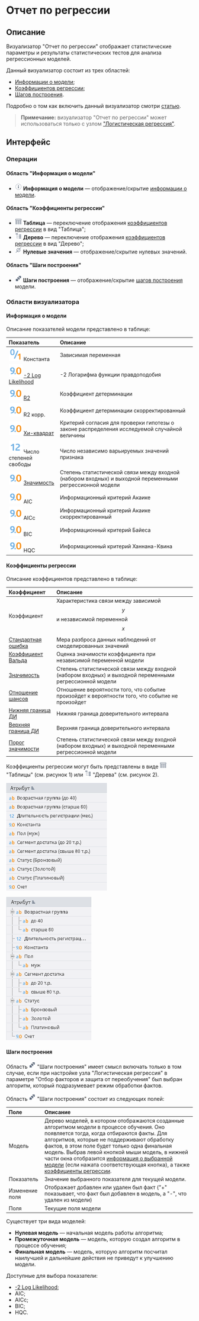 # Отчет по регрессии

## Описание

Визуализатор "Отчет по регрессии" отображает статистические параметры и результаты статистических тестов для анализа регрессионных моделей.

Данный визуализатор состоит из трех областей:

* [Информации о модели](#informatsiya-o-modeli);
* [Коэффициентов регрессии](#koeffitsienty-regressii);
* [Шагов построения](#shagi-postroeniya).

Подробно о том как включить данный визуализатор смотри [статью](../README.md).

>**Примечание:** визуализатор "Отчет по регрессии" может использоваться только с узлом ["Логистическая регрессия"](../../processors/datamining/logistic-regression.md).

## Интерфейс

### Операции

#### Область "Информация о модели"

* ![](./charts-button-3.png) **Информация о модели** — отображение/скрытие [информации о модели](#informatsiya-o-modeli).

#### Область "Коэффициенты регрессии"

* ![](./charts-button-1.png) **Таблица** — переключение отображения [коэффициентов регрессии](#koeffitsienty-regressii) в вид "Таблица";
* ![](./charts-button-2.png) **Дерево** — переключение отображения [коэффициентов регрессии](#koeffitsienty-regressii) в вид "Дерево";
* ![](./charts-button-4.png) **Нулевые значения** — отображение/скрытие нулевых значений.

#### Область "Шаги построения"

* ![](./charts-button-5.png) **Шаги построения** — отображение/скрытие [шагов построения](#shagi-postroeniya) модели.

### Области визуализатора

#### Информация о модели

Описание показателей модели представлено в таблице:

| Показатель | Описание |
|:------------------------|:-----------------------------------------------|
| <span title="Логический"><img src="../../images/icons/datatype_18/datatype_default-04.svg"></span> Константа | Зависимая переменная |
| <span title="Вещественный"><img src="../../images/icons/datatype_18/datatype_default-03.svg"></span> [-2 Log Likelihood](https://wiki.loginom.ru/articles/plausibility-function.html) | -2 Логарифма функции правдоподобия |
| <span title="Вещественный"><img src="../../images/icons/datatype_18/datatype_default-03.svg"></span> [R2](https://wiki.loginom.ru/articles/coefficient-of-determination.html) | Коэффициент детерминации |
| <span title="Вещественный"><img src="../../images/icons/datatype_18/datatype_default-03.svg"></span> R2 корр. | Коэффициент детерминации скорректированный |
| <span title="Вещественный"><img src="../../images/icons/datatype_18/datatype_default-03.svg"></span> [Хи-квадрат](https://wiki.loginom.ru/articles/chi-square-test.html) | Критерий согласия для проверки гипотезы о законе распределения исследуемой случайной величины |
| <span title="Целый"><img src="../../images/icons/datatype_18/datatype_default-02.svg"></span> Число степеней свободы | Число независимо варьируемых значений признака  |
| <span title="Вещественный"><img src="../../images/icons/datatype_18/datatype_default-03.svg"></span> [Значимость](https://wiki.loginom.ru/articles/significance-regr.html) | Степень статистической связи между входной (набором входных) и выходной переменными регрессионной модели |
| <span title="Вещественный"><img src="../../images/icons/datatype_18/datatype_default-03.svg"></span> AIC | Информационный критерий Акаике  |
| <span title="Вещественный"><img src="../../images/icons/datatype_18/datatype_default-03.svg"></span> AICc | Информационный критерий Акаике скорректированный |
| <span title="Вещественный"><img src="../../images/icons/datatype_18/datatype_default-03.svg"></span> BIC | Информационный критерий Байеса |
| <span title="Вещественный"><img src="../../images/icons/datatype_18/datatype_default-03.svg"></span> HQC | Информационный критерий Ханнана-Квина |

#### Коэффициенты регрессии

Описание коэффициентов представлено в таблице:

| Коэффициент | Описание |
|:--------------------|:----------|
| Коэффициент | Характеристика связи между зависимой $$y$$ и независимой переменной $$x$$ |
| [Стандартная ошибка](https://wiki.loginom.ru/articles/standard-estimation-error.html) | Мера разброса данных наблюдений от смоделированных значений |
| [Коэффициент Вальда](https://wiki.loginom.ru/articles/wald-test.html) | Оценка значимости коэффициента при независимой переменной модели  |
| [Значимость](https://wiki.loginom.ru/articles/significance-regr.html) | Степень статистической связи между входной (набором входных) и выходной переменными регрессионной модели |
| [Отношение шансов](https://wiki.loginom.ru/articles/odds-ratio.html) | Отношение вероятности того, что событие произойдет к вероятности того, что событие не произойдет |
| [Нижняя граница ДИ](https://wiki.loginom.ru/articles/confidence-interval.html) | Нижняя граница доверительного интервала |
| [Верхняя граница ДИ](https://wiki.loginom.ru/articles/confidence-interval.html) | Верхняя граница доверительного интервала |
| [Порог значимости](https://wiki.loginom.ru/articles/confidence-interval.html) | Степень статистической связи между входной (набором входных) и выходной переменными регрессионной модели |

Коэффициенты регрессии могут быть представлены в виде ![](./charts-button-1.png) "Таблицы" (см. рисунок 1) или ![](./charts-button-2.png) "Дерева" (см. рисунок 2). 

![Режим отображения "Таблица".](./readme-1.png)

![Режим отображения "Дерево".](./readme-2.png)

#### Шаги построения

Область ![](./charts-button-5.png) "Шаги построения" имеет смысл включать только в том случае, если при настройке узла "Логистическая регрессия" в параметре "Отбор факторов и защита от переобучения" был выбран алгоритм, который подразумевает режим обработки фактов.

Область ![](./charts-button-5.png) "Шаги построения" состоит из следующих полей:

| Поле | Описание |
|:----------------|:----------------------------------------------------------------------------|
| Модель | Дерево моделей, в котором отображаются созданные алгоритмом модели в процессе обучения. Оно появляется тогда, когда отбираются факты. Для алгоритмов, которые не поддерживают обработку фактов, в этом поле будет только одна финальная модель. Выбрав левой кнопкой мыши модель, в нижней части окна отобразится [информация о выбранной модели](#informatsiya-o-modeli) (если нажата соответствующая кнопка), а также [коэффициенты регрессии](#koeffitsienty-regressii). |
| Показатель | Значение выбранного показателя для текущей модели. |
| Изменение поля | Отображает добавлен или удален был факт ("+" показывает, что факт был добавлен в модель, а "-", что удален из модели) |
| Поля | Текущие поля модели |

Существует три вида моделей:

* **Нулевая модель** — начальная модель работы алгоритма;
* **Промежуточная модель** — модель, которую создал алгоритм в процессе обучения;
* **Финальная модель** — модель, которую алгоритм посчитал наилучшей и дальнейшие действия не приведут к улучшению модели.

Доступные для выбора показатели:

* [-2 Log Likelihood](https://wiki.loginom.ru/articles/plausibility-function.html);
* AIC;
* AICc;
* BIC;
* HQC.